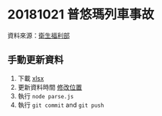 # 20181021 普悠瑪列車事故

資料來源：[衛生福利部](https://drive.google.com/drive/folders/1qHAOXID3_pW7JBE4xYN2xNjjumKTl38y)

## 手動更新資料

1. 下載 [xlsx](https://drive.google.com/drive/folders/1qHAOXID3_pW7JBE4xYN2xNjjumKTl38y)
2. 更新資料時間 [修改位置](https://github.com/g0v/1021puyuma/blob/gh-pages/parser.js#L47)
3. 執行 `node parse.js`
4. 執行 `git commit` and `git push`
